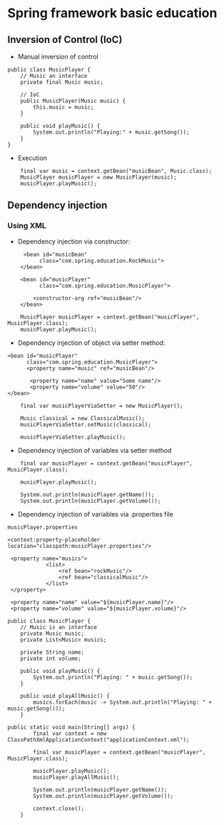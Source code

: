 # Spring framework basic education

## Inversion of Control (IoC)

 - Manual inversion of control
```
public class MusicPlayer {
    // Music an interface
    private final Music music;

    // IoC
    public MusicPlayer(Music music) {
        this.music = music;
    }

    public void playMusic() {
        System.out.println("Playing:" + music.getSong());
    }
}
```
 - Execution
```
    final var music = context.getBean("musicBean", Music.class);
    MusicPlayer musicPlayer = new MusicPlayer(music);
    musicPlayer.playMusic();
```

## Dependency injection

### Using XML
- Dependency injection via constructor:

```
     <bean id="musicBean"
          class="com.spring.education.RockMusic">
    </bean>

    <bean id="musicPlayer"
          class="com.spring.education.MusicPlayer">

        <constructor-arg ref="musicBean"/>
    </bean>
```

```
    MusicPlayer musicPlayer = context.getBean("musicPlayer", MusicPlayer.class);
    musicPlayer.playMusic();
```

- Dependency injection of object via setter method:

```
<bean id="musicPlayer"
      class="com.spring.education.MusicPlayer">
      <property name="music" ref="musicBean"/>
      
       <property name="name" value="Some name"/>
       <property name="volume" value="50"/>
</bean>
```

```
    final var musicPlayerViaSetter = new MusicPlayer();
 
    Music classical = new ClassicalMusic();
    musicPlayerViaSetter.setMusic(classical);

    musicPlayerViaSetter.playMusic();
```

- Dependency injection of variables via setter method

```
    final var musicPlayer = context.getBean("musicPlayer", MusicPlayer.class);

    musicPlayer.playMusic();

    System.out.println(musicPlayer.getName());
    System.out.println(musicPlayer.getVolume());
```

- Dependency injection of variables via .properties file

```
musicPlayer.properties
```

```
<context:property-placeholder location="classpath:musicPlayer.properties"/>
```

```
 <property name="musics">
            <list>
                <ref bean="rockMusic"/>
                <ref bean="classicalMusic"/>
            </list>
 </property>
        
 <property name="name" value="${musicPlayer.name}"/>
 <property name="volume" value="${musicPlayer.volume}"/>
```

```
public class MusicPlayer {
    // Music is an interface
    private Music music;
    private List<Music> musics;

    private String name;
    private int volume;

    public void playMusic() {
        System.out.println("Playing: " + music.getSong());
    }

    public void playAllMusic() {
        musics.forEach(music -> System.out.println("Playing: " + music.getSong()));
    }
```

```
public static void main(String[] args) {
        final var context = new ClassPathXmlApplicationContext("applicationContext.xml");

        final var musicPlayer = context.getBean("musicPlayer", MusicPlayer.class);

        musicPlayer.playMusic();
        musicPlayer.playAllMusic();

        System.out.println(musicPlayer.getName());
        System.out.println(musicPlayer.getVolume());

        context.close();
    }
```